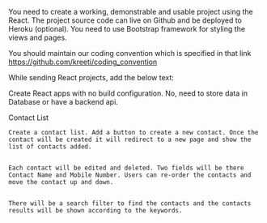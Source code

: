 You need to create a working, demonstrable and usable project using the React. The project source code can live on Github and be deployed to Heroku (optional).
You need to use Bootstrap framework for styling the views and pages.

You should maintain our coding convention which is specified in that link https://github.com/kreeti/coding_convention

While sending React projects, add the below text:

Create React apps with no build configuration.
No, need to store data in Database or have a backend api.


Contact List

    Create a contact list. Add a button to create a new contact. Once the contact will be created it will redirect to a new page and show the list of contacts added.


    Each contact will be edited and deleted. Two fields will be there Contact Name and Mobile Number. Users can re-order the contacts and move the contact up and down.


    There will be a search filter to find the contacts and the contacts results will be shown according to the keywords.
